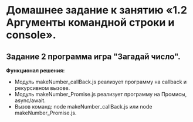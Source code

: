 # Домашнее задание к занятию «1.2 Аргументы командной строки и console».
## Задание 2 программа игра "Загадай число".

**Функционал решения:**
* Модуль makeNumber_callBack.js реализует программу на callback и рекурсивном вызове.
* Модуль makeNumber_Promise.js реализует программу на Промисы, async/await.
* Вызов команд: node makeNumber_callBack.js или node  makeNumber_Promise.js.